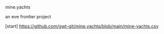 mine.yachts

an eve frontier project

[start] <https://github.com/gwt-git/mine.yachts/blob/main/mine-yachts.csv>
